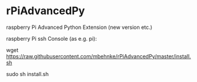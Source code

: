 # rPiAdvancedPy
raspberry Pi Advanced Python Extension (new version etc.)

raspberry Pi ssh Console (as e.g. pi):

wget https://raw.githubusercontent.com/mbehnke/rPiAdvancedPy/master/install.sh

sudo sh install.sh
